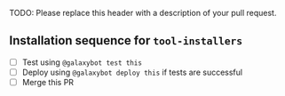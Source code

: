 TODO: Please replace this header with a description of your pull request.

## Installation sequence for `tool-installers`
- [ ] Test using `@galaxybot test this`
- [ ] Deploy using `@galaxybot deploy this` if tests are successful
- [ ] Merge this PR
